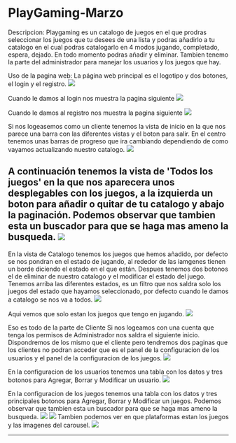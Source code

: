 # PlayGaming-Marzo

Descripcion: Playgaming es un catalogo de juegos en el que prodras seleccionar los juegos que tu desees de una lista y podras añadirlo a tu catalogo en el cual podras catalogarlo en 4 modos jugando, completado, espera, dejado. En todo momento podras añadir y eliminar. Tambien tenemo la parte del administrador para manejar los usuarios y los juegos que hay.

Uso de la pagina web:
La página web principal es el logotipo y dos botones, el login y el registro.
<img src="https://github.com/samuelvalverde28/PlayGaming-Marzo/blob/master/Capturas%20playgaming%20marzo/Home.PNG" >

Cuando le damos al login nos muestra la pagina siguiente
<img src="https://github.com/samuelvalverde28/PlayGaming-Marzo/blob/master/Capturas%20playgaming%20marzo/Login.PNG" >

Cuando le damos al registro nos muestra la pagina siguiente
<img src="https://github.com/samuelvalverde28/PlayGaming-Marzo/blob/master/Capturas%20playgaming%20marzo/Registro.PNG" >

Si nos logeasemos como un cliente tenemos la vista de inicio en la que nos parece una barra con las diferentes vistas y el boton para salir. En el centro tenemos unas barras de progreso que ira cambiando dependiendo de como vayamos actualizando nuestro catalogo.
<img src="https://github.com/samuelvalverde28/PlayGaming-Marzo/blob/master/Capturas%20playgaming%20marzo/Inicio.PNG" >

A continuación tenemos la vista de 'Todos los juegos' en la que nos aparecera unos desplegables con los juegos, a la izquierda un boton para añadir o quitar de tu catalogo y abajo la paginación. Podemos observar que tambien esta un buscador para que se haga mas ameno la busqueda.
<img src="https://github.com/samuelvalverde28/PlayGaming-Marzo/blob/master/Capturas%20playgaming%20marzo/all.PNG" >
---

En la vista de Catalogo tenemos los juegos que hemos añadido, por defecto se nos pondran en el estado de jugando, al rededor de las iamgenes tienen un borde diciendo el estado en el que están. Despues tenemos dos botonos el de eliminar de nuestro catalogo y el modificar el estado del juego.
Tenemos arriba las diferentes estados, es un filtro que nos saldra solo los juegos del estado que hayamos seleccionado, por defecto cuando le damos a catalogo se nos va a todos. 
<img src="https://github.com/samuelvalverde28/PlayGaming-Marzo/blob/master/Capturas%20playgaming%20marzo/Catalogo.PNG" >

Aqui vemos que solo estan los juegos que tengo en jugando.
<img src="https://github.com/samuelvalverde28/PlayGaming-Marzo/blob/master/Capturas%20playgaming%20marzo/Jugando.PNG" >

Eso es todo de la parte de Cliente
Si nos logeamos con una cuenta que tenga los permisos de Administrador nos saldra el siguiente inicio.
Dispondremos de los mismo que el cliente pero tendremos dos paginas que los clientes no podran acceder que es el panel de la configuracion de los usuarios y el panel de la configuracion de los juegos.
<img src="https://github.com/samuelvalverde28/PlayGaming-Marzo/blob/master/Capturas%20playgaming%20marzo/InicioAdmin.PNG" >

En la configuracion de los usuarios tenemos una tabla con los datos y tres botonos para Agregar, Borrar y Modificar un usuario.
<img src="https://github.com/samuelvalverde28/PlayGaming-Marzo/blob/master/Capturas%20playgaming%20marzo/configUsu.PNG" >

En la configuracion de los juegos tenemos una tabla con los datos y tres principales botonos para Agregar, Borrar y Modificar un juegos. Podemos observar que tambien esta un buscador para que se haga mas ameno la busqueda.
<img src="https://github.com/samuelvalverde28/PlayGaming-Marzo/blob/master/Capturas%20playgaming%20marzo/configJuegos1.PNG" >
<img src="https://github.com/samuelvalverde28/PlayGaming-Marzo/blob/master/Capturas%20playgaming%20marzo/configJuegos2.PNG" >
Tambien podemos ver en que plataformas estan los juegos y las imagenes del carousel.
<img src="https://github.com/samuelvalverde28/PlayGaming-Marzo/blob/master/Capturas%20playgaming%20marzo/configJuegos3.PNG" >

---







